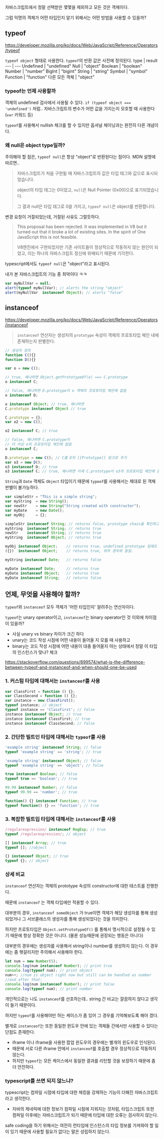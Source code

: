 자바스크립트에서 정말 선택받은 몇몇을 제외하고 모든 것은 객체이다. 

그럼 익명의 객체가 어떤 타입인지 알기 위해서는 어떤 방법을 사용할 수 있을까?

## typeof

https://developer.mozilla.org/ko/docs/Web/JavaScript/Reference/Operators/typeof

`typeof object` 형태로 사용한다.
`typeof`의 반환 값은 사전에 정의된다.
type | result
--- | ---
Undefined | "undefined"
Null | "object"
Boolean | "boolean"
Number | "number"
BigInt | "bigint"
String | "string"
Symbol | "symbol"
Function | "function"
다른 모든 객체 | "object"

### typeof는 언제 사용할까

객체의 undefined 검사에서 사용될 수 있다. `if (typeof object === 'undefined')` 처럼..
자바스크립트의 변수가 어떤 값을 가지는지 모호할 때 사용한다 (`var` 키워드 등)

`typeof`를 사용해서 nullish 체크를 할 수 있지만 옵셔널 체이닝과는 완전히 다른 개념이다.

### 왜 null은 object type일까?

주의해야 할 점은, `typeof null`은 항상 "object"로 반환된다는 점이다.
MDN 설명에 따르면..

> 자바스크립트가 처음 구현될 때 자바스크립트의 값은 타입 태그와 값으로 표시되었습니다.
> 
> object의 타입 태그는 0이었고, `null`은 Null Pointer (0x00)으로 표기되었습니다.
> 
> 그 결과 null은 타입 태그로 0을 가지고, `typeof null`은 object를 반환합니다.

변경 요청이 거절되었는데, 거절된 사유도 그럴듯하다.

>  This proposal has been rejected. It was implemented in V8 but it turned out that it broke a lot of existing sites. In the spirit of One JavaScript this is not feasible.
>
> V8엔진에서 구현되었지만 기존 사이트들이 정상적으로 작동하지 않는 원인이 되었고, 이는 하나의 자바스크립트 정신에 위배되기 때문에 기각한다.

typescript에서도 `typeof null`은 "object"라고 표시된다.

내가 본 자바스크립트의 기능 중 최악이다 ㅋㅋ
```javascript
var myNullVar = null;
alert(typeof myNullVar); // alerts the string "object"
alert(myNullVar  instanceof Object); // alerts "false"
```

## instanceof

https://developer.mozilla.org/ko/docs/Web/JavaScript/Reference/Operators/instanceof

> `instanceof` 연산자는 생성자의 `prototype` 속성이 객체의 프로토타입 체인 내에 존재하는지 판별한다.

```javascript
// 생성자 정의
function C(){}
function D(){}

var o = new C();

// true, 왜냐하면 Object.getPrototypeOf(o) === C.prototype
o instanceof C;

// false, 왜냐하면 D.prototype이 o 객체의 프로토타입 체인에 없음
o instanceof D;

o instanceof Object; // true, 왜냐하면
C.prototype instanceof Object // true

C.prototype = {};
var o2 = new C();

o2 instanceof C; // true

// false, 왜냐하면 C.prototype이
// 더 이상 o의 프로토타입 체인에 없음
o instanceof C;

D.prototype = new C(); // C를 D의 [[Prototype]] 링크로 추가
var o3 = new D();
o3 instanceof D; // true
o3 instanceof C; // true, 왜냐하면 이제 C.prototype이 o3의 프로토타입 체인에 존재
```

`String`과 `Date` 객체도 `Object` 타입이기 때문에 `typeof`를 사용해서는 제대로 된 객체 판별이 불가능하다.

```javascript
var simpleStr = "This is a simple string";
var myString  = new String();
var newStr    = new String("String created with constructor");
var myDate    = new Date();
var myObj     = {};

simpleStr instanceof String; // returns false, prototype chain을 확인하고, undefined를 찾는다.
myString  instanceof String; // returns true
newStr    instanceof String; // returns true
myString  instanceof Object; // returns true

myObj instanceof Object;    // returns true, undefined prototype 임에도 불구하고 true.
({})  instanceof Object;    // returns true, 위의 경우와 동일.

myString instanceof Date;   // returns false

myDate instanceof Date;     // returns true
myDate instanceof Object;   // returns true
myDate instanceof String;   // returns false
```

## 언제, 무엇을 사용해야 할까?

`typeof`와 `instanceof` 모두 객체가 '어떤 타입인지' 알려주는 연산자이다.

`typeof`는 unary operator이고, `instanceof`는 binary operator인 것 이외에 차이점이 있을까?
- 사실 unary vs binary 차이가 크긴 하다
- unary는 코드 작성 시점에 어떤 내용이 들어올 지 모를 때 사용하고
- binary는 코드 작성 시점에 어떤 내용이 대충 들어올지 아는 상태에서 정말 이 타입의 인스턴스가 맞나? 체크

https://stackoverflow.com/questions/899574/what-is-the-difference-between-typeof-and-instanceof-and-when-should-one-be-used

### 1. 커스텀 타입에 대해서는 `instanceof`를 사용

```javascript
var ClassFirst = function () {};
var ClassSecond = function () {};
var instance = new ClassFirst();
typeof instance; // object
typeof instance == 'ClassFirst'; // false
instance instanceof Object; // true
instance instanceof ClassFirst; // true
instance instanceof ClassSecond; // false 
```

### 2. 간단한 빌트인 타입에 대해서는 `typeof`를 사용

```javascript
'example string' instanceof String; // false
typeof 'example string' == 'string'; // true

'example string' instanceof Object; // false
typeof 'example string' == 'object'; // false

true instanceof Boolean; // false
typeof true == 'boolean'; // true

99.99 instanceof Number; // false
typeof 99.99 == 'number'; // true

function() {} instanceof Function; // true
typeof function() {} == 'function'; // true
```

### 3. 복잡한 빌트입 타입에 대해서는 `instanceof`를 사용

```javascript
/regularexpression/ instanceof RegExp; // true
typeof /regularexpression/; // object

[] instanceof Array; // true
typeof []; //object

{} instanceof Object; // true
typeof {}; // object
```

### 상세 비교

`instanceof` 연산자는 객체의 prototype 속성의 constructor에 대한 테스트를 진행한다.

때문에 `instanceof` 는 객체 타입에만 적용할 수 있다. 

대부분의 경우, `instanceof someObject` 가 true이면 객체가 해당 생성자를 통해 생성되었거나 그 서브클래스의 생성자를 통해 생성되었다는 것을 의미한다.

하지만 프로토타입은 `Object.setPrototypeOf()` 를 통해서 명시적으로 설정될 수 있기 때문에 항상 정확한 것은 아니다. (물론 성능때문에 권장되는 행동은 아니다)

대부분의 경우에는 생성자를 사용해서 string이나 number를 생성하지 않는다. 이 경우에는 좀 헷갈리지만 주의해서 사용해야 한다.

```javascript
let num = new Number(5);
console.log(num instanceof Number); // print true
console.log(typeof num); // print object
num++; //num is object right now but still can be handled as number
//and after that:
console.log(num instanceof Number); // print false
console.log(typeof num); // print number
```

개인적으로는 나도 `instanceof`를 선호하는데.. string 간 비교는 깔끔하지 않다고 생각이 들기 때문이다.

하지만 `typeof`를 사용해야만 하는 케이스가 좀 있어 그 경우를 기억해보도록 해야 겠다. 

별개로 `instanceof`는 또한 동일한 윈도우 안에 있는 객체들 간에서만 사용할 수 있다는 단점도 존재한다.
- iframe 이나 iframe을 사용한 팝업 윈도우의 경우에는 별개의 윈도우로 인식된다.
- 때문에 서로 다른 iframe 안에서 `instanceof`를 호출할 경우 정상적으로 작동하지 않는다.
- 하지만 `typeof`는 모든 케이스에서 동일한 결과를 리턴할 것을 보장하기 때문에 좀 더 안전하다.

### typescript를 쓰면 되지 않느냐?

typescript는 컴파일 시점에 타입에 대한 체킹을 강제하는 기능이 더해진 자바스크립트라고 생각한다.
- 자바의 제네릭에 대한 정보가 컴파일 시점에 지워지는 것처럼, 타입스크립트 또한 컴파일 이후에는 자바스크립트가 되기 때문에 타입에 대한 오류는 검사하지 않는다.

safe coding을 하기 위해서는 여전히 런타임에 인스턴스의 타입 정보를 가져와야 할 일이 있기 때문에 사용할 필요가 없다는 말은 성립하지 않는다.


